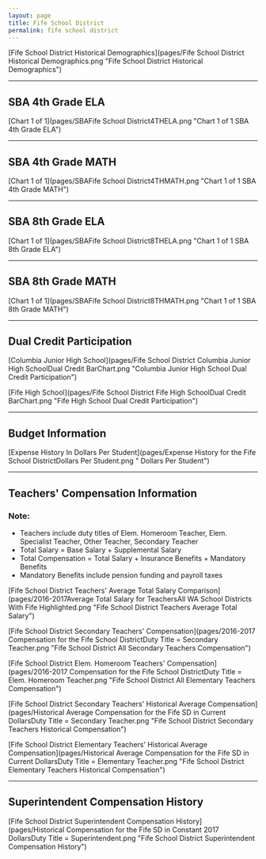 ```yaml
---
layout: page
title: Fife School District
permalink: fife school district
---
```



[Fife School District Historical Demographics](pages/Fife School District Historical Demographics.png "Fife School District Historical Demographics")

___

## SBA 4th Grade ELA

[Chart 1 of 1](pages/SBAFife School District4THELA.png "Chart 1 of 1 SBA 4th Grade ELA")


___

## SBA 4th Grade MATH

[Chart 1 of 1](pages/SBAFife School District4THMATH.png "Chart 1 of 1 SBA 4th Grade MATH")


___

## SBA 8th Grade ELA

[Chart 1 of 1](pages/SBAFife School District8THELA.png "Chart 1 of 1 SBA 8th Grade ELA")


___

## SBA 8th Grade MATH

[Chart 1 of 1](pages/SBAFife School District8THMATH.png "Chart 1 of 1 SBA 8th Grade MATH")


___

## Dual Credit Participation

[Columbia Junior High School](pages/Fife School District Columbia Junior High SchoolDual Credit BarChart.png "Columbia Junior High School Dual Credit Participation")

[Fife High School](pages/Fife School District Fife High SchoolDual Credit BarChart.png "Fife High School Dual Credit Participation")


___

## Budget Information

[Expense History In Dollars Per Student](pages/Expense History for the Fife School DistrictDollars Per Student.png " Dollars Per Student")


___

## Teachers' Compensation Information
### Note:
- Teachers include duty titles of Elem. Homeroom Teacher, Elem. Specialist Teacher, Other Teacher, Secondary Teacher
- Total Salary = Base Salary + Supplemental Salary
- Total Compensation = Total Salary + Insurance Benefits + Mandatory Benefits
- Mandatory Benefits include pension funding and payroll taxes

[Fife School District Teachers' Average Total Salary Comparison](pages/2016-2017Average Total Salary for TeachersAll WA School Districts With Fife Highlighted.png "Fife School District Teachers Average Total Salary")

[Fife School District Secondary Teachers' Compensation](pages/2016-2017 Compensation for the Fife School DistrictDuty Title = Secondary Teacher.png "Fife School District All Secondary Teachers Compensation")

[Fife School District Elem. Homeroom Teachers' Compensation](pages/2016-2017 Compensation for the Fife School DistrictDuty Title = Elem. Homeroom Teacher.png "Fife School District All Elementary Teachers Compensation")

[Fife School District Secondary Teachers' Historical Average Compensation](pages/Historical Average Compensation for the Fife SD in Current DollarsDuty Title = Secondary Teacher.png "Fife School District Secondary Teachers Historical Compensation")

[Fife School District Elementary Teachers' Historical Average Compensation](pages/Historical Average Compensation for the Fife SD in Current DollarsDuty Title = Elementary Teacher.png "Fife School District Elementary Teachers Historical Compensation")


___

## Superintendent Compensation History

[Fife School District Superintendent Compensation History](pages/Historical Compensation for the Fife SD in Constant 2017 DollarsDuty Title = Superintendent.png "Fife School District Superintendent Compensation History")

